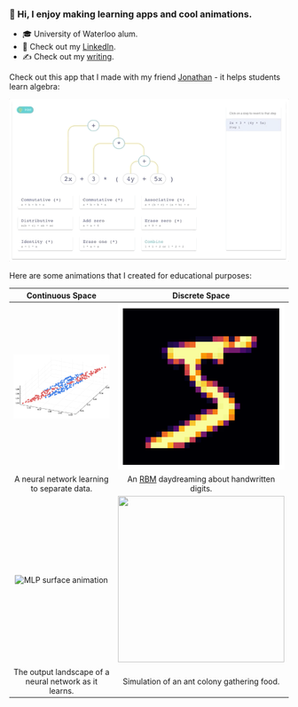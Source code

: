 ### 👋 Hi, I enjoy making learning apps and cool animations.

- 🎓 University of Waterloo alum.
- 👔 Check out my [LinkedIn](https://www.linkedin.com/in/tyronjung/).
- ✍️ Check out my [writing](https://medium.com/@tyronjung).

Check out this app that I made with my friend [Jonathan](https://github.com/jonmarkprice) - it helps students learn algebra:

![Lemma animation](images/lemma_anim.gif)

Here are some animations that I created for educational purposes:

| Continuous Space | Discrete Space |
| :-: | :-: |
| ![Nonlinear animation](images/nonlin_anim.gif) | <img src="images/daydream_anim.gif" width="300" height="300"> |
| A neural network learning to separate data. | An [RBM](https://en.wikipedia.org/wiki/Restricted_Boltzmann_machine) daydreaming about handwritten digits. |
| ![MLP surface animation](images/mlp_surface_anim.gif) | <img src="images/ants_anim.gif" width="300" height="300"> |
| The output landscape of a neural network as it learns. | Simulation of an ant colony gathering food. |
